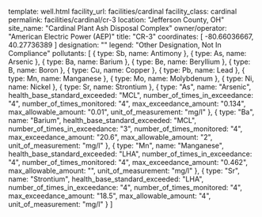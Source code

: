 template: well.html
facility_url: facilities/cardinal
facility_class: cardinal
permalink: facilities/cardinal/cr-3
location: "Jefferson County, OH"
site_name: "Cardinal Plant Ash Disposal Complex"
owner/operator: "American Electric Power (AEP)"
title: "CR-3"
coordinates: [
  -80.66036667,
  40.27736389
]
designation: ""
legend: "Other Designation, Not In Compliance"
pollutants: [
{
  type: Sb,
  name: Antimony
},
{
  type: As,
  name: Arsenic
},
{
  type: Ba,
  name: Barium
},
{
  type: Be,
  name: Beryllium
},
{
  type: B,
  name: Boron
},
{
  type: Cu,
  name: Copper
},
{
  type: Pb,
  name: Lead
},
{
  type: Mn,
  name: Manganese
},
{
  type: Mo,
  name: Molybdenum
},
{
  type: Ni,
  name: Nickel
},
{
  type: Sr,
  name: Strontium
},
{
  type: "As",
  name: "Arsenic",
  health_base_standard_exceeded: "MCL",
  number_of_times_in_exceedance: "4",
  number_of_times_monitored: "4",
  max_exceedance_amount: "0.134",
  max_allowable_amount: "0.01",
  unit_of_measurement: "mg/l"
  },
  {
  type: "Ba",
  name: "Barium",
  health_base_standard_exceeded: "MCL",
  number_of_times_in_exceedance: "3",
  number_of_times_monitored: "4",
  max_exceedance_amount: "20.6",
  max_allowable_amount: "2",
  unit_of_measurement: "mg/l"
  },
  {
  type: "Mn",
  name: "Manganese",
  health_base_standard_exceeded: "LHA",
  number_of_times_in_exceedance: "4",
  number_of_times_monitored: "4",
  max_exceedance_amount: "0.462",
  max_allowable_amount: "",
  unit_of_measurement: "mg/l"
  },
  {
  type: "Sr",
  name: "Strontium",
  health_base_standard_exceeded: "LHA",
  number_of_times_in_exceedance: "4",
  number_of_times_monitored: "4",
  max_exceedance_amount: "18.5",
  max_allowable_amount: "4",
  unit_of_measurement: "mg/l"
  }
]
